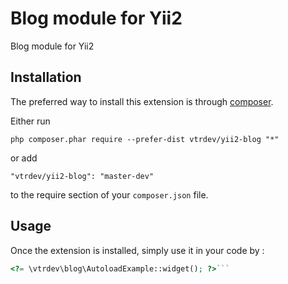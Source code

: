 Blog module for Yii2
====================
Blog module for Yii2

Installation
------------

The preferred way to install this extension is through [composer](http://getcomposer.org/download/).

Either run

```
php composer.phar require --prefer-dist vtrdev/yii2-blog "*"
```

or add

```
"vtrdev/yii2-blog": "master-dev"
```

to the require section of your `composer.json` file.


Usage
-----

Once the extension is installed, simply use it in your code by  :

```php
<?= \vtrdev\blog\AutoloadExample::widget(); ?>```
